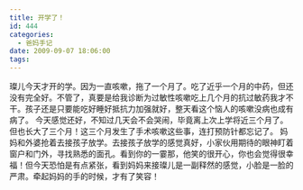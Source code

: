 ```yaml
---
title: 开学了！
id: 444
categories:
  - 爸妈手记
date: 2009-09-07 18:06:00
tags:
---
```


璨儿今天才开的学。因为一直咳嗽，拖了一个月了。吃了近乎一个月的中药，但还没有完全好。不管了，真要是给我诊断为过敏性咳嗽吃上几个月的抗过敏药我才不干。孩子还是只要能吃好睡好抵抗力加强就好，整天看这个恼人的咳嗽没病也成有病了。
今天感觉还好，不知过几天会不会哭闹，毕竟离上次上学将近三个月了。但也长大了三个月！这三个月发生了手术咳嗽这些事，连打预防针都忘记了。
妈妈和外婆抢着去接孩子放学。去接孩子放学的感觉真好，小家伙用期待的眼神盯着窗户和门外，寻找熟悉的面孔。看到你的一霎那，他笑的很开心，你也会觉得很幸福！但今天恐怕是有点紧张，看到妈妈来接璨儿是一副释然的感觉，小脸是一脸的严肃。牵起妈妈的手的时候，才有了笑容！
